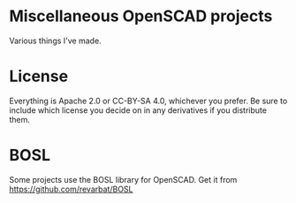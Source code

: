 # Miscellaneous OpenSCAD projects

Various things I've made.

# License

Everything is Apache 2.0 or CC-BY-SA 4.0, whichever you prefer. Be sure to include which license you decide on in any derivatives if you distribute them.

# BOSL
Some projects use the BOSL library for OpenSCAD. Get it from https://github.com/revarbat/BOSL
